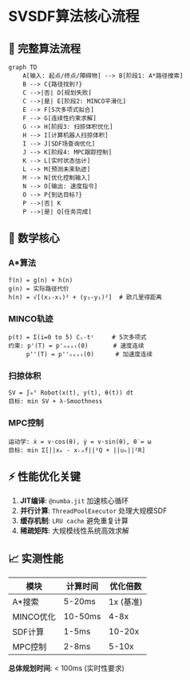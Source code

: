 # SVSDF算法核心流程

## 🔄 完整算法流程

```mermaid
graph TD
    A[输入: 起点/终点/障碍物] --> B[阶段1: A*路径搜索]
    B --> C{路径找到?}
    C -->|否| D[规划失败]
    C -->|是| E[阶段2: MINCO平滑化]
    E --> F[5次多项式拟合]
    F --> G[连续性约束求解]
    G --> H[阶段3: 扫掠体积优化]
    H --> I[计算机器人扫掠体积]
    I --> J[SDF场查询优化]
    J --> K[阶段4: MPC跟踪控制]
    K --> L[实时状态估计]
    L --> M[预测未来轨迹]
    M --> N[优化控制输入]
    N --> O[输出: 速度指令]
    O --> P{到达目标?}
    P -->|否| K
    P -->|是| Q[任务完成]
```

## 🧮 数学核心

### A*算法
```
f(n) = g(n) + h(n)
g(n) = 实际路径代价
h(n) = √[(x₂-x₁)² + (y₂-y₁)²]  # 欧几里得距离
```

### MINCO轨迹
```
p(t) = Σ(i=0 to 5) Cᵢ·tⁱ     # 5次多项式
约束: p'(T) = p'ₙₑₓₜ(0)       # 速度连续
     p''(T) = p''ₙₑₓₜ(0)      # 加速度连续
```

### 扫掠体积
```
SV = ∫₀ᵀ Robot(x(t), y(t), θ(t)) dt
目标: min SV + λ·Smoothness
```

### MPC控制
```
运动学: ẋ = v·cos(θ), ẏ = v·sin(θ), θ̇ = ω
目标: min Σ[||xₖ - xᵣₑf||²Q + ||uₖ||²R]
```

## ⚡ 性能优化关键

1. **JIT编译**: `@numba.jit` 加速核心循环
2. **并行计算**: `ThreadPoolExecutor` 处理大规模SDF
3. **缓存机制**: `LRU cache` 避免重复计算  
4. **稀疏矩阵**: 大规模线性系统高效求解

## 📈 实测性能

| 模块 | 计算时间 | 优化倍数 |
|------|----------|----------|
| A*搜索 | 5-20ms | 1x (基准) |
| MINCO优化 | 10-50ms | 4-8x |
| SDF计算 | 1-5ms | 10-20x |
| MPC控制 | 2-8ms | 5-10x |

**总体规划时间**: < 100ms (实时性要求)
